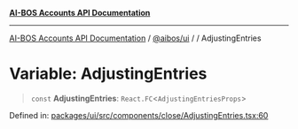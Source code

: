 [**AI-BOS Accounts API Documentation**](../../../README.md)

***

[AI-BOS Accounts API Documentation](../../../README.md) / [@aibos/ui](../README.md) / [](../README.md) / AdjustingEntries

# Variable: AdjustingEntries

> `const` **AdjustingEntries**: `React.FC`\<`AdjustingEntriesProps`\>

Defined in: [packages/ui/src/components/close/AdjustingEntries.tsx:60](https://github.com/pohlai88/accounts/blob/48103fb36d28b2b9bfb33472b6de2f719773cde9/packages/ui/src/components/close/AdjustingEntries.tsx#L60)
